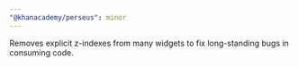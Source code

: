 ```yaml
---
"@khanacademy/perseus": minor
---
```


Removes explicit z-indexes from many widgets to fix long-standing bugs in consuming code.
